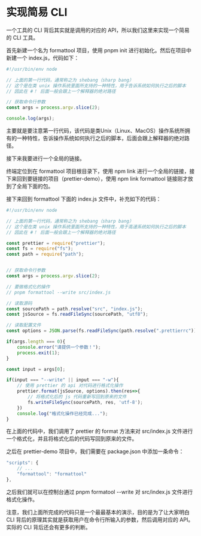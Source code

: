 # 实现简易 CLI

一个工具的 CLI 背后其实就是调用的对应的 API，所以我们这里来实现一个简易的 CLI 工具。

首先新建一个名为 formattool 项目，使用 pnpm init 进行初始化。然后在项目中新建一个 index.js，代码如下：

```js
#!/usr/bin/env node

// 上面的第一行代码，通常称之为 shebang（sharp bang）
// 这个是在类 unix 操作系统里面所支持的一种特性，用于告诉系统如何执行之后的脚本
// 因此在 #！ 后面一般会跟上一个解释器的绝对路径

// 获取命令行参数
const args = process.argv.slice(2);

console.log(args);
```

主要就是要注意第一行代码，该代码是类Unix（Linux、MacOS）操作系统所拥有的一种特性，告诉操作系统如何执行之后的脚本，后面会跟上解释器的绝对路径。

接下来我要进行一个全局的链接。

终端定位到在 formattool 项目根目录下，使用 npm link 进行一个全局的链接，接下来回到要链接的项目（prettier-demo），使用 npm link formattool 链接刚才放到了全局下面的包。

接下来回到 formattool 下面的 index.js 文件中，补充如下的代码：

```js
#!/usr/bin/env node

// 上面的第一行代码，通常称之为 shebang（sharp bang）
// 这个是在类 unix 操作系统里面所支持的一种特性，用于高速系统如何执行之后的脚本
// 因此在 #！ 后面一般会跟上一个解释器的绝对路径

const prettier = require("prettier");
const fs = require("fs");
const path = require("path");


// 获取命令行参数
const args = process.argv.slice(2);

// 要做格式化的操作
// pnpm formattool --write src/index.js

// 读取源码
const sourcePath = path.resolve("src", "index.js");
const jsSource = fs.readFileSync(sourcePath, "utf8");

// 读取配置文件
const options = JSON.parse(fs.readFileSync(path.resolve(".prettierrc")));

if(args.length === 0){
    console.error("请提供一个参数！");
    process.exit(1);
}

const input = args[0];

if(input === "--write" || input === "-w"){
    // 使用 prettier 的 api 对代码进行格式化操作
    prettier.format(jsSource, options).then(res=>{
        // 将格式化后的 js 代码重新写回到原来的文件
        fs.writeFileSync(sourcePath, res, 'utf-8');
    })
    console.log("格式化操作已经完成...");
}
```

在上面的代码中，我们调用了 prettier 的 format 方法来对 src/index.js 文件进行一个格式化，并且将格式化后的代码写回到原来的文件。

之后在 prettier-demo 项目中，我们需要在 package.json 中添加一条命令：

```js
"scripts": {
    // ...
    "formattool": "formattool"
},
```

之后我们就可以在控制台通过 pnpm formatool --write 对 src/index.js 文件进行格式化操作。



注意，我们上面所完成的代码只是一个最最基本的演示，目的是为了让大家明白 CLI 背后的原理其实就是获取用户在命令行所输入的参数，然后调用对应的 API。实际的 CLI 背后还会有更多的判断。

